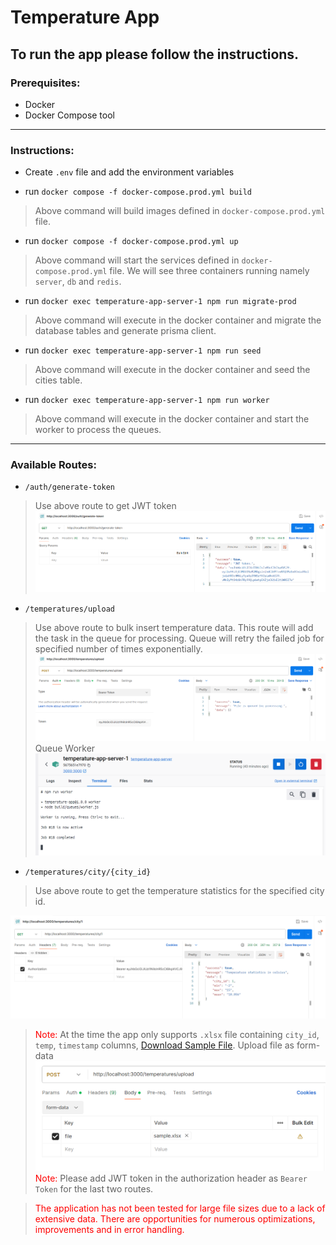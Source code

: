 # Temperature App

## To run the app please follow the instructions.

### Prerequisites:
- Docker
- Docker Compose tool

***

### Instructions:
- Create ```.env``` file and add the environment variables

- run ```docker compose -f docker-compose.prod.yml build```
>Above command will build images defined in ```docker-compose.prod.yml``` file.

- run ```docker compose -f docker-compose.prod.yml up```
>Above command will start the services defined in ```docker-compose.prod.yml``` file. We will see three containers running namely ```server```, ```db``` and ```redis```.

- run ```docker exec temperature-app-server-1 npm run migrate-prod```
>Above command will execute in the docker container and migrate the database tables and generate prisma client.

- run ```docker exec temperature-app-server-1 npm run seed```
>Above command will execute in the docker container and seed the cities table.

- run ```docker exec temperature-app-server-1 npm run worker```
>Above command will execute in the docker container and start the worker to process the queues.

***
### Available Routes:
- ```/auth/generate-token```
> Use above route to get JWT token
![Sample](./public/readme/auth-generate-token.png)

- ```/temperatures/upload```
> Use above route to bulk insert temperature data. This route will add the task in the queue for processing. Queue will retry the failed job for specified number of times exponentially.
![Sample](./public/readme/temperatures-upload.png)
> Queue Worker
![Sample](./public/readme/docker-worker.png)

- ```/temperatures/city/{city_id}```
> Use above route to get the temperature statistics for the specified city id.

![Sample](./public/readme/temperatures-city-id.png)
> <span style="color:red;">Note: </span>At the time the app only supports ```.xlsx``` file containing ```city_id```, ```temp```, ```timestamp``` columns, [Download Sample File](./public/readme/sample.xlsx). 
>Upload file as form-data
![Sample](./public/readme/temperatures-upload-demo.png)
> <span style="color:red;">Note: </span>Please add JWT token in the authorization header as ```Bearer Token``` for the last two routes.

> <span style="color:red;">The application has not been tested for large file sizes due to a lack of extensive data. There are opportunities for numerous optimizations, improvements and in error handling.</span>